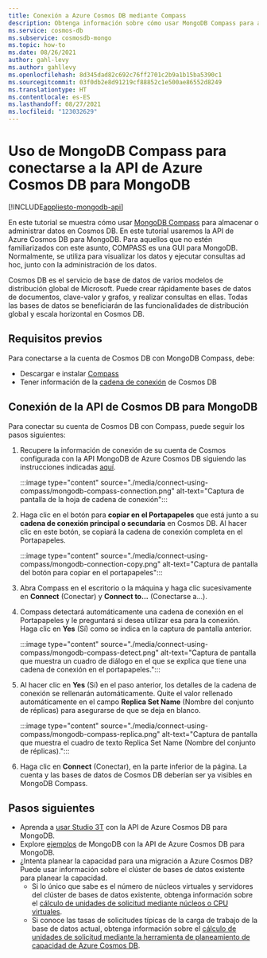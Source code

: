 ```yaml
---
title: Conexión a Azure Cosmos DB mediante Compass
description: Obtenga información sobre cómo usar MongoDB Compass para almacenar y administrar datos en Azure Cosmos DB.
ms.service: cosmos-db
ms.subservice: cosmosdb-mongo
ms.topic: how-to
ms.date: 08/26/2021
author: gahl-levy
ms.author: gahllevy
ms.openlocfilehash: 8d345dad82c692c76ff2701c2b9a1b15ba5390c1
ms.sourcegitcommit: 03f0db2e8d91219cf88852c1e500ae86552d8249
ms.translationtype: HT
ms.contentlocale: es-ES
ms.lasthandoff: 08/27/2021
ms.locfileid: "123032629"
---
```

# <a name="use-mongodb-compass-to-connect-to-azure-cosmos-dbs-api-for-mongodb"></a>Uso de MongoDB Compass para conectarse a la API de Azure Cosmos DB para MongoDB
[!INCLUDE[appliesto-mongodb-api](../includes/appliesto-mongodb-api.md)]

En este tutorial se muestra cómo usar [MongoDB Compass](https://www.mongodb.com/products/compass) para almacenar o administrar datos en Cosmos DB. En este tutorial usaremos la API de Azure Cosmos DB para MongoDB. Para aquellos que no estén familiarizados con este asunto, COMPASS es una GUI para MongoDB. Normalmente, se utiliza para visualizar los datos y ejecutar consultas ad hoc, junto con la administración de los datos.

Cosmos DB es el servicio de base de datos de varios modelos de distribución global de Microsoft. Puede crear rápidamente bases de datos de documentos, clave-valor y grafos, y realizar consultas en ellas. Todas las bases de datos se beneficiarán de las funcionalidades de distribución global y escala horizontal en Cosmos DB.

## <a name="pre-requisites"></a>Requisitos previos

Para conectarse a la cuenta de Cosmos DB con MongoDB Compass, debe:

* Descargar e instalar [Compass](https://www.mongodb.com/download-center/compass?jmp=hero)
* Tener información de la [cadena de conexión](connect-mongodb-account.md) de Cosmos DB

## <a name="connect-to-cosmos-dbs-api-for-mongodb"></a>Conexión de la API de Cosmos DB para MongoDB

Para conectar su cuenta de Cosmos DB con Compass, puede seguir los pasos siguientes:

1. Recupere la información de conexión de su cuenta de Cosmos configurada con la API MongoDB de Azure Cosmos DB siguiendo las instrucciones indicadas [aquí](connect-mongodb-account.md).

    :::image type="content" source="./media/connect-using-compass/mongodb-compass-connection.png" alt-text="Captura de pantalla de la hoja de cadena de conexión":::

2. Haga clic en el botón para **copiar en el Portapapeles** que está junto a su **cadena de conexión principal o secundaria** en Cosmos DB. Al hacer clic en este botón, se copiará la cadena de conexión completa en el Portapapeles.

    :::image type="content" source="./media/connect-using-compass/mongodb-connection-copy.png" alt-text="Captura de pantalla del botón para copiar en el portapapeles":::

3. Abra Compass en el escritorio o la máquina y haga clic sucesivamente en **Connect** (Conectar) y **Connect to...** (Conectarse a...).

4. Compass detectará automáticamente una cadena de conexión en el Portapapeles y le preguntará si desea utilizar esa para la conexión. Haga clic en **Yes** (Sí) como se indica en la captura de pantalla anterior.

    :::image type="content" source="./media/connect-using-compass/mongodb-compass-detect.png" alt-text="Captura de pantalla que muestra un cuadro de diálogo en el que se explica que tiene una cadena de conexión en el portapapeles.":::

5. Al hacer clic en **Yes** (Sí) en el paso anterior, los detalles de la cadena de conexión se rellenarán automáticamente. Quite el valor rellenado automáticamente en el campo **Replica Set Name** (Nombre del conjunto de réplicas) para asegurarse de que se deja en blanco.

    :::image type="content" source="./media/connect-using-compass/mongodb-compass-replica.png" alt-text="Captura de pantalla que muestra el cuadro de texto Replica Set Name (Nombre del conjunto de réplicas).":::

6. Haga clic en **Connect** (Conectar), en la parte inferior de la página. La cuenta y las bases de datos de Cosmos DB deberían ser ya visibles en MongoDB Compass.

## <a name="next-steps"></a>Pasos siguientes

- Aprenda a [usar Studio 3T](connect-using-mongochef.md) con la API de Azure Cosmos DB para MongoDB.
- Explore [ejemplos](nodejs-console-app.md) de MongoDB con la API de Azure Cosmos DB para MongoDB.
- ¿Intenta planear la capacidad para una migración a Azure Cosmos DB? Puede usar información sobre el clúster de bases de datos existente para planear la capacidad.
    - Si lo único que sabe es el número de núcleos virtuales y servidores del clúster de bases de datos existente, obtenga información sobre el [cálculo de unidades de solicitud mediante núcleos o CPU virtuales](../convert-vcore-to-request-unit.md). 
    - Si conoce las tasas de solicitudes típicas de la carga de trabajo de la base de datos actual, obtenga información sobre el [cálculo de unidades de solicitud mediante la herramienta de planeamiento de capacidad de Azure Cosmos DB](estimate-ru-capacity-planner.md).
